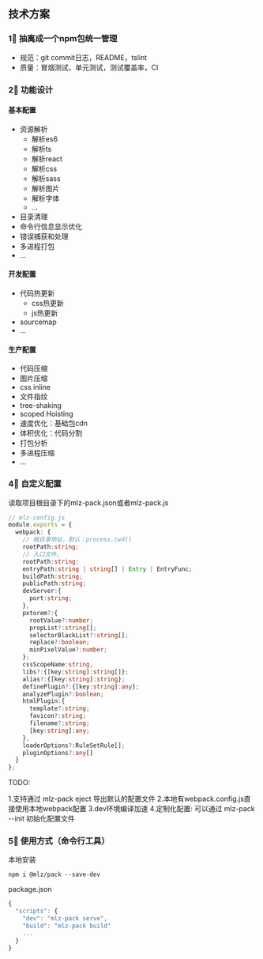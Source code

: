 ## 技术方案
### 1⃣️ 抽离成一个npm包统一管理
- 规范：git commit日志，README，tslint
- 质量：冒烟测试，单元测试，测试覆盖率，CI
### 2⃣️ 功能设计
#### 基本配置 
- 资源解析
  - 解析es6
  - 解析ts
  - 解析react
  - 解析css
  - 解析sass
  - 解析图片
  - 解析字体
  - ...
- 目录清理
- 命令行信息显示优化
- 错误捕获和处理
- 多进程打包
- ...
#### 开发配置 
- 代码热更新
  - css热更新
  - js热更新
- sourcemap
- ...
#### 生产配置 
- 代码压缩
- 图片压缩
- css inline
- 文件指纹
- tree-shaking
- scoped Hoisting
- 速度优化：基础包cdn
- 体积优化：代码分割
- 打包分析
- 多进程压缩
- ...
### 4⃣️ 自定义配置
读取项目根目录下的mlz-pack.json或者mlz-pack.js
```ts
// mlz-config.js
module.exports = {
  webpack: {
    // 根目录地址，默认：process.cwd()
    rootPath:string;
    // 入口文件,
    rootPath:string;
    entryPath:string | string[] | Entry | EntryFunc;
    buildPath:string;
    publicPath:string;
    devServer:{
      port:string;
    },
    pxtorem?:{
      rootValue?:number;
      propList?:string[];
      selectorBlackList?:string[];
      replace?:boolean;
      minPixelValue?:number;
    };
    cssScopeName:string,
    libs?:{[key:string]:string[]};
    alias?:{[key:string]:string};
    definePlugin?:{[key:string]:any};
    analyzePlugin?:boolean;
    htmlPlugin:{
      template?:string;
      favicon?:string;
      filename?:string;
      [key:string]:any;
    },
    loaderOptions?:RuleSetRule[];
    pluginOptions?:any[]
  }
};
```
TODO:

1.支持通过 mlz-pack eject 导出默认的配置文件
2.本地有webpack.config.js直接使用本地webpack配置
3.dev环境编译加速
4.定制化配置: 可以通过 mlz-pack --init 初始化配置文件

### 5⃣️ 使用方式（命令行工具）
本地安装
```
npm i @mlz/pack --save-dev
```
package.json
```js
{
  "scripts": {
    "dev": "mlz-pack serve",
    "build": "mlz-pack build"
    ...
  }
}
```

